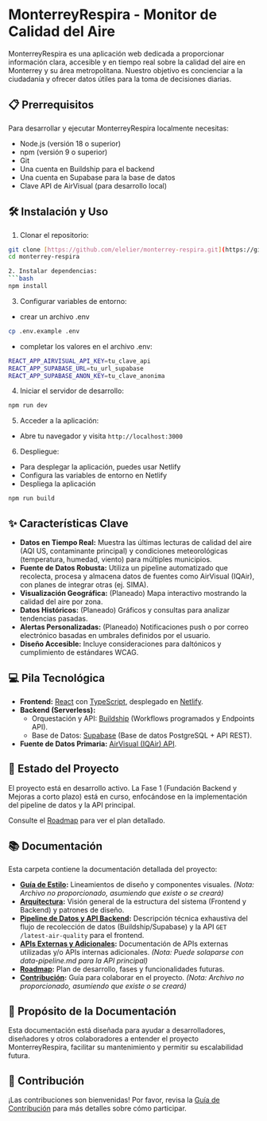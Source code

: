 # MonterreyRespira - Monitor de Calidad del Aire

MonterreyRespira es una aplicación web dedicada a proporcionar información clara, accesible y en tiempo real sobre la calidad del aire en Monterrey y su área metropolitana. Nuestro objetivo es concienciar a la ciudadanía y ofrecer datos útiles para la toma de decisiones diarias.

## 📋 Prerrequisitos

Para desarrollar y ejecutar MonterreyRespira localmente necesitas:

* Node.js (versión 18 o superior)
* npm (versión 9 o superior)
* Git
* Una cuenta en Buildship para el backend
* Una cuenta en Supabase para la base de datos
* Clave API de AirVisual (para desarrollo local)

## 🛠️ Instalación y Uso

1. Clonar el repositorio:
```bash
git clone [https://github.com/elelier/monterrey-respira.git](https://github.com/elelier/monterrey-respira.git)
cd monterrey-respira

2. Instalar dependencias:
```bash
npm install
```

3. Configurar variables de entorno:
* crear un archivo .env
```bash
cp .env.example .env
```
* completar los valores en el archivo .env:
```bash
REACT_APP_AIRVISUAL_API_KEY=tu_clave_api
REACT_APP_SUPABASE_URL=tu_url_supabase
REACT_APP_SUPABASE_ANON_KEY=tu_clave_anonima
```

4. Iniciar el servidor de desarrollo:
```bash
npm run dev
```

5. Acceder a la aplicación:
* Abre tu navegador y visita `http://localhost:3000`

6. Despliegue:
* Para desplegar la aplicación, puedes usar Netlify
* Configura las variables de entorno en Netlify
* Despliega la aplicación
```bash
npm run build
```


## ✨ Características Clave

*   **Datos en Tiempo Real:** Muestra las últimas lecturas de calidad del aire (AQI US, contaminante principal) y condiciones meteorológicas (temperatura, humedad, viento) para múltiples municipios.
*   **Fuente de Datos Robusta:** Utiliza un pipeline automatizado que recolecta, procesa y almacena datos de fuentes como AirVisual (IQAir), con planes de integrar otras (ej. SIMA).
*   **Visualización Geográfica:** (Planeado) Mapa interactivo mostrando la calidad del aire por zona.
*   **Datos Históricos:** (Planeado) Gráficos y consultas para analizar tendencias pasadas.
*   **Alertas Personalizadas:** (Planeado) Notificaciones push o por correo electrónico basadas en umbrales definidos por el usuario.
*   **Diseño Accesible:** Incluye consideraciones para daltónicos y cumplimiento de estándares WCAG.

## 💻 Pila Tecnológica

*   **Frontend:** [React](https://reactjs.org/) con [TypeScript](https://www.typescriptlang.org/), desplegado en [Netlify](https://www.netlify.com/).
*   **Backend (Serverless):**
    *   Orquestación y API: [Buildship](https://buildship.com/) (Workflows programados y Endpoints API).
    *   Base de Datos: [Supabase](https://supabase.com/) (Base de datos PostgreSQL + API REST).
*   **Fuente de Datos Primaria:** [AirVisual (IQAir) API](https://www.iqair.com/commercial/air-quality-monitors/airvisual-platform/api).

## 🚀 Estado del Proyecto

El proyecto está en desarrollo activo. La Fase 1 (Fundación Backend y Mejoras a corto plazo) está en curso, enfocándose en la implementación del pipeline de datos y la API principal.

Consulte el [Roadmap](./roadmap.md) para ver el plan detallado.

## 📚 Documentación

Esta carpeta contiene la documentación detallada del proyecto:

*   **[Guía de Estilo](./style-guide.md):** Lineamientos de diseño y componentes visuales. *(Nota: Archivo no proporcionado, asumiendo que existe o se creará)*
*   **[Arquitectura](./architecture.md):** Visión general de la estructura del sistema (Frontend y Backend) y patrones de diseño.
*   **[Pipeline de Datos y API Backend](./data-pipeline.md):** Descripción técnica exhaustiva del flujo de recolección de datos (Buildship/Supabase) y la API `GET /latest-air-quality` para el frontend.
*   **[APIs Externas y Adicionales](./api.md):** Documentación de APIs externas utilizadas y/o APIs internas adicionales. *(Nota: Puede solaparse con data-pipeline.md para la API principal)*
*   **[Roadmap](./roadmap.md):** Plan de desarrollo, fases y funcionalidades futuras.
*   **[Contribución](./contributing.md):** Guía para colaborar en el proyecto. *(Nota: Archivo no proporcionado, asumiendo que existe o se creará)*

## 🎯 Propósito de la Documentación

Esta documentación está diseñada para ayudar a desarrolladores, diseñadores y otros colaboradores a entender el proyecto MonterreyRespira, facilitar su mantenimiento y permitir su escalabilidad futura.

## 🤝 Contribución

¡Las contribuciones son bienvenidas! Por favor, revisa la [Guía de Contribución](./contributing.md) para más detalles sobre cómo participar.